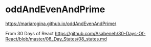 # oddAndEvenAndPrime
https://mariarogina.github.io/oddAndEvenAndPrime/

From 30 Days of React https://github.com/Asabeneh/30-Days-Of-React/blob/master/08_Day_States/08_states.md
